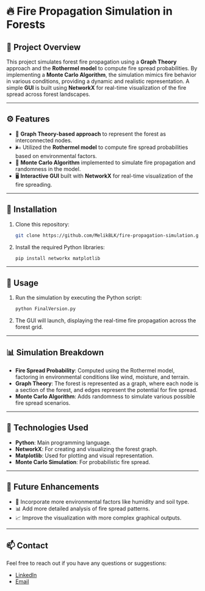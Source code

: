 
# 🔥 **Fire Propagation Simulation in Forests**



## 📝 **Project Overview**
This project simulates forest fire propagation using a **Graph Theory** approach and the **Rothermel model** to compute fire spread probabilities. By implementing a **Monte Carlo Algorithm**, the simulation mimics fire behavior in various conditions, providing a dynamic and realistic representation. A simple **GUI** is built using **NetworkX** for real-time visualization of the fire spread across forest landscapes.

---

## ⚙️ **Features**
- 🌳 **Graph Theory-based approach** to represent the forest as interconnected nodes.
- 🌬️ Utilized the **Rothermel model** to compute fire spread probabilities based on environmental factors.
- 🎲 **Monte Carlo Algorithm** implemented to simulate fire propagation and randomness in the model.
- 🖥️ **Interactive GUI** built with **NetworkX** for real-time visualization of the fire spreading.

---

## 📂 **Installation**
1. Clone this repository:
   ```bash
   git clone https://github.com/MelikBLK/fire-propagation-simulation.git
   ```
2. Install the required Python libraries:
   ```bash
   pip install networkx matplotlib
   ```

---

## 🚀 **Usage**
1. Run the simulation by executing the Python script:
   ```bash
   python FinalVersion.py
   ```
2. The GUI will launch, displaying the real-time fire propagation across the forest grid.

---

## 📊 **Simulation Breakdown**
- **Fire Spread Probability**: Computed using the Rothermel model, factoring in environmental conditions like wind, moisture, and terrain.
- **Graph Theory**: The forest is represented as a graph, where each node is a section of the forest, and edges represent the potential for fire spread.
- **Monte Carlo Algorithm**: Adds randomness to simulate various possible fire spread scenarios.

---

## 🔧 **Technologies Used**
- **Python**: Main programming language.
- **NetworkX**: For creating and visualizing the forest graph.
- **Matplotlib**: Used for plotting and visual representation.
- **Monte Carlo Simulation**: For probabilistic fire spread.

---

## 🌟 **Future Enhancements**
- 🔄 Incorporate more environmental factors like humidity and soil type.
- 📊 Add more detailed analysis of fire spread patterns.
- 📈 Improve the visualization with more complex graphical outputs.

---

## 📫 **Contact**
Feel free to reach out if you have any questions or suggestions:
- [LinkedIn](https://www.linkedin.com/in/melik-belkhiria)
- [Email](mailto:belkhiria.melik02@gmail.com)

